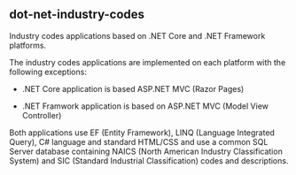 dot-net-industry-codes
----------------------

Industry codes applications based on .NET Core and .NET Framework platforms.

The industry codes applications are implemented on each platform with the following exceptions:

* .NET Core application is based ASP.NET MVC (Razor Pages)

* .NET Framwork application is based on ASP.NET MVC (Model View Controller)

Both applications use EF (Entity Framework), LINQ (Language Integrated Query), C# language and standard HTML/CSS and use a common SQL Server database containing NAICS (North American Industry Classification System) and SIC (Standard Industrial Classification) codes and descriptions.